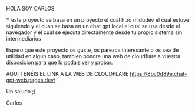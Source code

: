 HOLA SOY CARLOS 

Y este proyecto se basa en un proyecto el cual hizo midudev el cual estuve siguiendo y el cuan se basa en un chat gpt local el cual se usa desde el navegador y el cual se ejecuta directamente desde tu propio sistema sin intermediarios 

Espero que este proyecto os guste, os parezca interesante o os sea de utilidad en algun caso, tambien pondre una web de cloudflare a vuestra disposicion para que lo podais ver y probar.

AQUI TENÉIS EL LINK A LA WEB DE CLOUDFLARE
https://8bc0d89e.chat-gpt-web.pages.dev/

Un saludo ;)

Carlos